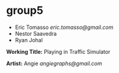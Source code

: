 # group5
- Eric Tomasso _eric.tomasso@gmail.com_ 
- Nestor Saavedra
- Ryan Johal	

**Working Title:** Playing in Traffic Simulator

**Artist:** Angie _angiegraphs@gmail.com_	

